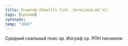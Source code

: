 ```yaml
---
title: Пскюллю-[Кая]({% link _terms/кая.md %})
tags: [ороним]
synonyms:
temp: "[Е4]"
---
```


Средний скальный пояс хр. Иограф ср. РПН пискекли.
